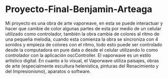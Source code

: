 # Proyecto-Final-Benjamin-Arteaga
Mi proyecto es una obra de arte vaporwave, en esta se puede interactuar y hacer que cambie de color algunas partes de esta por medio de un celular utilizado como controlador, también la obra cambia de colores al ritmo de una pequeña melodía, cuando esta comienza la obra se sincroniza con 4 sonidos y empieza de colores con el ritmo, todo esto puede ser controlado desde la computadora en pure data o desde el celular utilizando lo como controlador con la aplicación oscController.  El vaporwave es un estilo artístico digital. En cuanto a lo visual, el Vaporwave utiliza paisajes, obras de arte (especialmente escultura helenística, pinturas del Renacimiento y del Impresionismo), aparatos o software.
